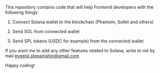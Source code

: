 This repository contains code that will help Frontend developers with the following things:

1) Connect Solana wallet to the blockchain (Phantom, Sollet and others)

2) Send SOL from connected wallet

3) Send SPL tokens (USDC for example) from the connected wallet

If you want me to add any other features related to Solana, write to me by mail evgenii.stepanishin@gmail.com

Happy coding!
